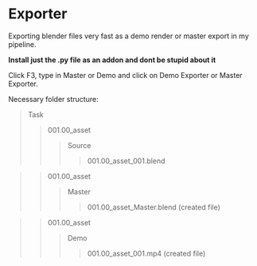 # Exporter
Exporting blender files very fast as a demo render or master export in my pipeline.

**Install just the .py file as an addon and dont be stupid about it**

Click F3, type in Master or Demo and click on Demo Exporter or Master Exporter.


Necessary folder structure:

>Task
>>001.00_asset
>>>Source
>>>>001.00_asset_001.blend

>>001.00_asset
>>>Master
>>>>001.00_asset_Master.blend (created file)

>>001.00_asset
>>>Demo
>>>>001.00_asset_001.mp4 (created file)
